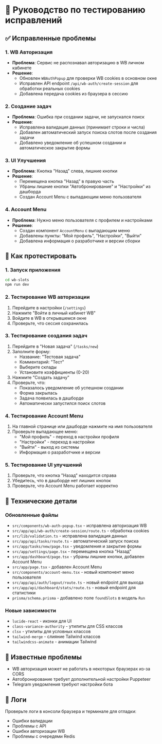 # 🧪 Руководство по тестированию исправлений

## ✅ Исправленные проблемы

### 1. WB Авторизация
- **Проблема**: Сервис не распознавал авторизацию в WB личном кабинете
- **Решение**: 
  - Обновлен `WBAuthPopup` для проверки WB cookies в основном окне
  - Исправлен API endpoint `/api/wb-auth/create-session` для обработки реальных cookies
  - Добавлена передача cookies из браузера в сессию

### 2. Создание задач
- **Проблема**: Ошибка при создании задачи, не запускался поиск
- **Решение**:
  - Исправлена валидация данных (принимает строки и числа)
  - Добавлен автоматический запуск поиска слотов после создания задачи
  - Добавлено уведомление об успешном создании и автоматическое закрытие формы

### 3. UI Улучшения
- **Проблема**: Кнопка "Назад" слева, лишние кнопки
- **Решение**:
  - Перемещена кнопка "Назад" в правую часть
  - Убраны лишние кнопки "Автобронирование" и "Настройки" из дашборда
  - Создан Account Menu с выпадающим меню пользователя

### 4. Account Menu
- **Проблема**: Нужно меню пользователя с профилем и настройками
- **Решение**:
  - Создан компонент `AccountMenu` с выпадающим меню
  - Добавлены пункты: "Мой профиль", "Настройки", "Выйти"
  - Добавлена информация о разработчике и версии сборки

## 🚀 Как протестировать

### 1. Запуск приложения
```bash
cd wb-slots
npm run dev
```

### 2. Тестирование WB авторизации
1. Перейдите в настройки (`/settings`)
2. Нажмите "Войти в личный кабинет WB"
3. Войдите в WB в открывшемся окне
4. Проверьте, что сессия сохранилась

### 3. Тестирование создания задач
1. Перейдите в "Новая задача" (`/tasks/new`)
2. Заполните форму:
   - Название: "Тестовая задача"
   - Комментарий: "Тест"
   - Выберите склады
   - Установите коэффициенты (0-20)
3. Нажмите "Создать задачу"
4. Проверьте, что:
   - Показалось уведомление об успешном создании
   - Форма закрылась
   - Задача появилась в дашборде
   - Автоматически запустился поиск слотов

### 4. Тестирование Account Menu
1. На главной странице или дашборде нажмите на имя пользователя
2. Проверьте выпадающее меню:
   - "Мой профиль" - переход в настройки профиля
   - "Настройки" - переход в настройки
   - "Выйти" - выход из системы
   - Информация о разработчике и версии

### 5. Тестирование UI улучшений
1. Проверьте, что кнопка "Назад" находится справа
2. Убедитесь, что в дашборде нет лишних кнопок
3. Проверьте, что Account Menu работает корректно

## 🔧 Технические детали

### Обновленные файлы
- `src/components/wb-auth-popup.tsx` - исправлена авторизация WB
- `src/app/api/wb-auth/create-session/route.ts` - обработка cookies
- `src/lib/validation.ts` - исправлена валидация данных
- `src/app/api/tasks/route.ts` - автоматический запуск поиска
- `src/app/tasks/new/page.tsx` - уведомления и закрытие формы
- `src/app/settings/page.tsx` - перемещена кнопка "Назад"
- `src/app/dashboard/page.tsx` - убраны лишние кнопки, добавлен Account Menu
- `src/app/page.tsx` - добавлен Account Menu
- `src/components/account-menu.tsx` - новый компонент меню пользователя
- `src/app/api/auth/logout/route.ts` - новый endpoint для выхода
- `src/app/api/dashboard/stats/route.ts` - новый endpoint для статистики
- `prisma/schema.prisma` - добавлено поле `foundSlots` в модель `Run`

### Новые зависимости
- `lucide-react` - иконки для UI
- `class-variance-authority` - утилиты для CSS классов
- `clsx` - утилиты для условных классов
- `tailwind-merge` - слияние Tailwind классов
- `tailwindcss-animate` - анимации Tailwind

## 🐛 Известные проблемы
- WB авторизация может не работать в некоторых браузерах из-за CORS
- Автобронирование требует дополнительной настройки Puppeteer
- Telegram уведомления требуют настройки бота

## 📝 Логи
Проверьте логи в консоли браузера и терминале для отладки:
- Ошибки валидации
- Проблемы с API
- Ошибки авторизации WB
- Проблемы с очередями Redis

